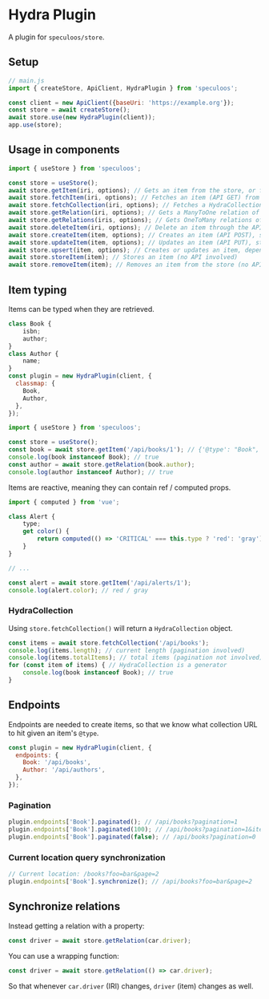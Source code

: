 # Hydra Plugin

A plugin for `speculoos/store`.

## Setup

```js
// main.js
import { createStore, ApiClient, HydraPlugin } from 'speculoos';

const client = new ApiClient({baseUri: 'https://example.org'});
const store = await createStore();
await store.use(new HydraPlugin(client));
app.use(store);
```

## Usage in components

```js
import { useStore } from 'speculoos';

const store = useStore();
await store.getItem(iri, options); // Gets an item from the store, or fetches it from the API
await store.fetchItem(iri, options); // Fetches an item (API GET) from the API (and store it)
await store.fetchCollection(iri, options); // Fetches a HydraCollection (API GET) from the API (collections aren't stored)
await store.getRelation(iri, options); // Gets a ManyToOne relation of an item from the store, or fetches it from the API
await store.getRelations(iris, options); // Gets OneToMany relations of an item from the store, or fetches them from the API
await store.deleteItem(iri, options); // Delete an item through the API (API DELETE), removes it from the store
await store.createItem(item, options); // Creates an item (API POST), store it
await store.updateItem(item, options); // Updates an item (API PUT), store it
await store.upsert(item, options); // Creates or updates an item, depending whether it has an IRI
await store.storeItem(item); // Stores an item (no API involved)
await store.removeItem(item); // Removes an item from the store (no API involved)
```

## Item typing

Items can be typed when they are retrieved.

```js
class Book {
    isbn;
    author;
}
class Author {
    name;
}
const plugin = new HydraPlugin(client, {
  classmap: {
    Book,
    Author,
  },
});
```

```js
import { useStore } from 'speculoos';

const store = useStore();
const book = await store.getItem('/api/books/1'); // {'@type': "Book", '@id' => '/api/books/1', isbn: '9782717721134', author: '/api/authors/1'}
console.log(book instanceof Book); // true
const author = await store.getRelation(book.author);
console.log(author instanceof Author); // true
```

Items are reactive, meaning they can contain ref / computed props.

```js
import { computed } from 'vue';

class Alert {
    type;
    get color() {
        return computed(() => 'CRITICAL' === this.type ? 'red': 'gray');
    }
}

// ...

const alert = await store.getItem('/api/alerts/1');
console.log(alert.color); // red / gray
```

### HydraCollection

Using `store.fetchCollection()` will return a `HydraCollection` object.

```js
const items = await store.fetchCollection('/api/books');
console.log(items.length); // current length (pagination involved)
console.log(items.totalItems); // total items (pagination not involved)
for (const item of items) { // HydraCollection is a generator
    console.log(book instanceof Book); // true
}
```

## Endpoints

Endpoints are needed to create items, so that we know what collection URL to hit given an item's `@type`.

```js
const plugin = new HydraPlugin(client, {
  endpoints: {
    Book: '/api/books',
    Author: '/api/authors',
  },
});
```

### Pagination

```js
plugin.endpoints['Book'].paginated(); // /api/books?pagination=1
plugin.endpoints['Book'].paginated(100); // /api/books?pagination=1&itemsPerPage=100
plugin.endpoints['Book'].paginated(false); // /api/books?pagination=0
```

### Current location query synchronization

```js
// Current location: /books?foo=bar&page=2
plugin.endpoints['Book'].synchronize(); // /api/books?foo=bar&page=2
```

## Synchronize relations

Instead getting a relation with a property:
```js
const driver = await store.getRelation(car.driver);
```

You can use a wrapping function:
```js
const driver = await store.getRelation(() => car.driver);
```

So that whenever `car.driver` (IRI) changes, `driver` (item) changes as well.
